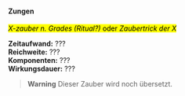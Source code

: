 #### Zungen
<!-- markdownlint-disable link-image-reference-definitions -->
<!-- spell-checker:words added amount avoids casting concentration damage different duration emphasis ends english false formula hour halves hours kommagetrennt mechanics minutes reaction ritual same saving school somatic special spell throw true wording wotc -->
<!-- spell-checker:words tongues -->
[_metadata_:spell_name]:- "Zungen"
[_metadata_:spell_name_english]:- "Tongues"
[_metadata_:spell_school]:- "???"
[_metadata_:spell_level]:- "???"
[_metadata_:casting_time_amount]:- "???"
<!-- "action", "bonus action", "reaction", "minute", "minutes", "hour", "hours" -->
[_metadata_:casting_time_unit]:- "???"
[_metadata_:casting_time_reaction_trigger]:- "???"
<!-- "true" oder "false" -->
[_metadata_:ritual]:- "false"
[_metadata_:range]:- "???"
[_metadata_:target]:- "???"
<!-- "true" oder "false" -->
[_metadata_:components_verbal]:- "???"
<!-- "true" oder "false" -->
[_metadata_:components_somatic]:- "???"
<!-- "true" oder "false" -->
[_metadata_:components_material]:- "???"
[_metadata_:components_material_description]:- "???"
[_metadata_:components_material_cost]:- "???"
<!-- "true" oder "false" -->
[_metadata_:concentration]:- "???"
[_metadata_:duration]:- "???"
[_metadata_:saving_throw]:- "???"
<!-- "halves_damage", "avoids_effect", "ends_effect", "special"; falls mehrere wahr sind, kommagetrennt einfügen -->
[_metadata_:saving_throw_success]:- "???"
[_metadata_:damage_formula]:- "???d???"
[_metadata_:damage_type]:- "???"
<!-- "mechanics_same_wording_same", "mechanics_same_wording_different", "mechanics_different_wording_different" oder "added" -->
[_metadata_:compared_to_wotc_srd_5.1]:- "???"
<!-- "mechanics_same_wording_different", "mechanics_different_wording_different" oder "added" -->
[_metadata_:compared_to_a5e_srd]:- "???"
<!-- markdownlint-disable-next-line no-emphasis-as-heading -->
<mark>_X-zauber n. Grades (Ritual?)_ oder _Zaubertrick der X_</mark>

**Zeitaufwand:** ??? \
**Reichweite:** ??? \
**Komponenten:** ??? \
**Wirkungsdauer:** ???

> **Warning**
> Dieser Zauber wird noch übersetzt.
